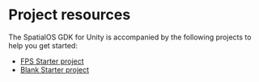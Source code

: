 # Project resources

The SpatialOS GDK for Unity is accompanied by the following projects to help you get started:

* [FPS Starter project]({{urlRoot}}/projects/fps/overview)
* [Blank Starter project]({{urlRoot}}/projects/blank/overview)
